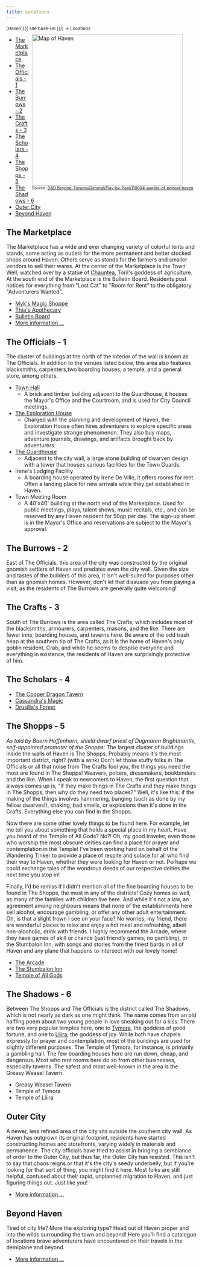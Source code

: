 ```yaml
---
title: Locations
---
```


<span style="font-size:smaller;">
  [Haven]({{ site.base-url }}/) -> Locations
</span>

<figure style="float:right; margin:8px;">
  <img src="https://i.imgur.com/Ws9aUIZ.png?1" style="width:400px;" alt="Map of Haven" />
  <figcaption style="font-size:8pt; text-align:center;">Source:
    <a href="https://www.dndbeyond.com/forums/d-d-beyond-general/play-by-post/110004-worlds-of-pphost-haven?comment=1">D&D Beyond: Forums/General/Play-by-Post/110004-worlds-of-pphost-haven</a>
  </figcaption>
</figure>

<div style="clear:none;" markdown="1">

* [The Marketplace](#the-marketplace)
* [The Officials - 1](#the-officials---1)
* [The Burrows - 2](#the-burrows---2)
* [The Crafts - 3](#the-crafts---3)
* [The Scholars - 4](#the-scholars---4)
* [The Shopps - 5](#the-shopps---5)
* [The Shadows - 6](#the-shadows---6)
* [Outer City](#outer-city)
* [Beyond Haven](#beyond-haven)

## The Marketplace

The Marketplace has a wide and ever changing variety of colorful tents and stands, some acting as outlets for the more permanent and better stocked shops around Haven.  Others serve as stands for the farmers and smaller vendors to sell their wares.  At the center of the Marketplace is the Town Well, watched over by a statue of [Chauntea](https://forgottenrealms.fandom.com/wiki/Chauntea), Toril's goddess of agriculture.  At the south end of the Marketplace is the Bulletin Board.  Residents post notices for everything from "Lost Cat" to "Room for Rent" to the obligatory "Adventurers Wanted".

* [Myk's Magic Shoppe](marketplace/myks_magic_shoppe)
* [Thia's Apothecary](marketplace/thias_apothecary)
* [Bulletin Board](http://vesselonline.org/cgi-bin/pphost_bb.cgi)
* [More information ...](marketplace/index)

## The Officials - 1

The cluster of buildings at the north of the interior of the wall is known as The Officials.  In addition to the venues listed below, this area also features blacksmiths, carpenters,two boarding houses, a temple, and a general store, among others.

* [Town Hall](officials/town_hall)
  * A brick and timber building adjacent to the Guardhouse, it houses the Mayor's Office and the Courtroom, and is used for City Council meetings.
* [The Exploration House](officials/exploration_house)
  * Charged with the planning and development of Haven, the Exploration House often hires adventurers to explore specific areas and investigate strange phenomenon.  They also buy maps, adventure journals, drawings, and artifacts brought back by adventurers.
* [The Guardhouse](officials/guardhouse)
  * Adjacent to the city wall, a large stone building of dwarven design with a tower that houses various facilities for the Town Guards.
* Irene's Lodging Facility
  * A boarding house operated by Irene De Ville, it offers rooms for rent.  Often a landing place for new arrivals while they get established in Haven.
* Town Meeting Room
  * A 40'x40' building at the north end of the Marketplace.  Used for public meetings, plays, talent shows, music recitals, etc., and can be reserved by any Haven resident for 50gp per day.  The sign-up sheet is in the Mayor's Office and reservations are subject to the Mayor's approval.

## The Burrows - 2

East of The Officials, this area of the city was constructed by the original gnomish settlers of Haven and predates even the city wall.  Given the size and tastes of the builders of this area, it isn't well-suited for purposes other than as gnomish homes.  However, don't let that dissuade you from paying a visit, as the residents of The Burrows are generally quite welcoming!

## The Crafts - 3

South of The Burrows is the area called The Crafts, which includes most of the blacksmiths, armourers, carpenters, masons, and the like.  There are fewer inns, boarding houses, and taverns here.  Be aware of the odd trash heap at the southern tip of The Crafts, as it is the home of Haven's only goblin resident, Crab, and while he seems to despise everyone and everything in existence, the residents of Haven are surprisingly protective of him.

## The Scholars - 4

* [The Copper Dragon Tavern](scholars/the_copper_dragon_tavern)
* [Cassandra's Magic](scholars/cassandras_magic)
* [Drusilla's Forest](scholars/drusillas_forest)

## The Shopps - 5

*As told by Baern Hoffenhorn, shield dwarf priest of Dugmaren Brightmantle, self-appointed promoter of the Shopps:*
The largest cluster of buildings inside the walls of Haven is The Shopps.  Probably means it's the most important district, right?  (with a wink)  Don't let those stuffy folks in The Officials or all that noise from The Crafts fool you, the things you need the most are found in The Shopps!  Weavers, potters, dressmakers, bookbinders and the like.  When I speak to newcomers to Haven, the first question that always comes up is, "If they make things in The Crafts and they make things in The Shopps, then why do they need two places?"  Well, it's like this:  if the making of the things involves hammering, banging (such as done by my fellow dwarves!), shaking, bad smells, or explosions then it's done in the Crafts.  Everything else you can find in the Shopps.

Now there are some other lovely things to be found here.  For example, let me tell you about something that holds a special place in my heart.  Have you heard of the Temple of All Gods?  No?!  Oh, my good traveler, even those who worship the most obscure deities can find a place for prayer and contemplation in the Temple!  I've been working hard on behalf of the Wandering Tinker to provide a place of respite and solace for all who find their way to Haven, whether they were looking for Haven or not.  Perhaps we could exchange tales of the wondrous deeds of our respective deities the next time you stop in!

Finally, I'd be remiss if I didn't mention all of the fine boarding houses to be found in The Shopps, the most in any of the districts!  Cozy homes as well, as many of the families with children live here.  And while it's not a law, an agreement among neighbours means that none of the establishments here sell alcohol, encourage gambling, or offer any other adult entertainment.  Oh, is that a slight frown I see on your face?  No worries, my friend, there are wonderful places to relax and enjoy a hot meal and refreshing, albeit non-alcoholic, drink with friends.  I highly recommend the Arcade, where they have games of skill or chance (just friendly games, no gambling), or the Stumbalon Inn, with songs and stories from the finest bards in all of Haven and any plane that happens to intersect with our lovely home!

* [The Arcade](shopps/the_arcade)
* [The Stumbalon Inn](shopps/the_stumbalon_inn)
* [Temple of All Gods](shopps/temple_of_all_gods)

## The Shadows - 6

Between The Shopps and The Officials is the district called The Shadows, which is not nearly as dark as one might think.  The name comes from an old halfling poem about two young people in love sneaking out for a kiss.  There are two very popular temples here, one to [Tymora](https://forgottenrealms.fandom.com/wiki/Tymora), the goddess of good fortune, and one to [Lliira](https://forgottenrealms.fandom.com/wiki/Lliira), the goddess of joy.  While both have chapels expressly for prayer and contemplation, most of the buildings are used for slightly different purposes.  The Temple of Tymora, for instance, is primarily a gambling hall.  The few boarding houses here are run down, cheap, and dangerous.  Most who rent rooms here do so from other businesses, especially taverns.  The safest and most well-known in the area is the Greasy Weasel Tavern.

* Greasy Weasel Tavern
* Temple of Tymora
* Temple of Lliira

## Outer City

A newer, less refined area of the city sits outside the southern city wall.  As Haven has outgrown its original footprint, residents have started constructing homes and storefronts, varying widely in materials and permanence.  The city officials have tried to assist in bringing a semblance of order to the Outer City, but thus far, the Outer City has resisted.  This isn't to say that chaos reigns or that it's the city's seedy underbelly, but if you're looking for that sort of thing, you might find it here.  Most folks are still helpful, confused about their rapid, unplanned migration to Haven, and just figuring things out.  Just like you!

* [More information ...](outer/index)

## Beyond Haven

Tired of city life?  More the exploring type?  Head out of Haven proper and into the wilds surrounding the town and beyond!  Here you'll find a catalogue of locations brave adventurers have encountered on their travels in the demiplane and beyond.

* [More information ...](beyond/index)

</div>
